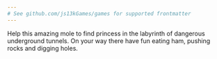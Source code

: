 ```yaml
---
# See github.com/js13kGames/games for supported frontmatter
---
```

Help this amazing mole to find princess in the labyrinth of dangerous underground tunnels. On your way there have fun eating ham, pushing rocks and digging holes.